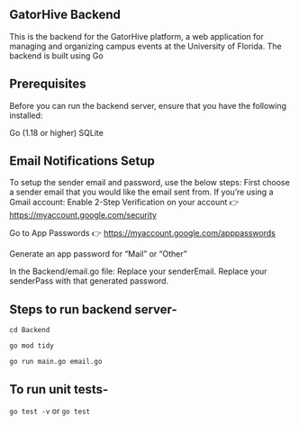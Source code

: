## GatorHive Backend
This is the backend for the GatorHive platform, a web application for managing and organizing campus events at the University of Florida. The backend is built using Go

## Prerequisites
Before you can run the backend server, ensure that you have the following installed:

Go (1.18 or higher)
SQLite

## Email Notifications Setup
To setup the sender email and password, use the below steps:
First choose a sender email that you would like the email sent from.
If you’re using a Gmail account:
Enable 2-Step Verification on your account
👉 https://myaccount.google.com/security

Go to App Passwords
👉 https://myaccount.google.com/apppasswords

Generate an app password for “Mail” or “Other”

In the Backend/email.go file:
Replace your senderEmail.
Replace your senderPass with that generated password.


## Steps to run backend server-
`cd Backend`

`go mod tidy`

`go run main.go email.go`

## To run unit tests-
`go test -v` or `go test`
